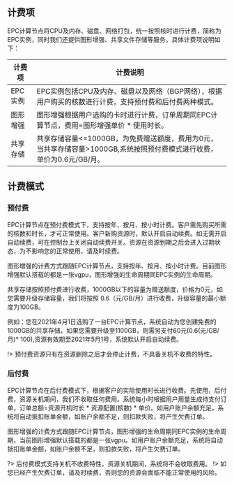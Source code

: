 ## 计费项
EPC计算节点将CPU及内存、磁盘、网络打包，统一按照核时进行计费，简称为EPC实例，同时我们还提供图形增强、共享文件存储等服务。具体计费项说明如下：

| 计费项 | 计费说明 |
| --- | --- |
| EPC实例 | EPC实例包括CPU及内存、磁盘以及网络（BGP网络），根据用户购买的核数进行计费，支持预付费和后付费两种模式。 |
| 图形增强 | 图形增强根据用户选购的卡时进行计费，订单周期同EPC计算节点，费用=图形增强单价 * 使用时长。 |
| 共享存储 | 共享存储容量<=1000GB，为免费赠送额度，费用为0元，当共享存储容量>1000GB,系统按照预付费模式进行收费，单价为0.6元/GB/月。 |


## 计费模式

### 预付费

EPC计算节点在预付费模式下，支持按年、按月、按小时计费。客户需先购买所需的核数和时长，才可正常使用。客户新购资源时，默认开启自动续费。如无需开启自动续费，可在控制台上关闭自动续费开关。资源在资源到期之后会进入过期状态，为不影响您的正常使用，请及时续费。

图形增强的计费方式跟随EPC计算节点，支持按年、按月、按小时计费。目前图形增强默认搭载的都是一张vgpu，图形增强的生命周期同EPC实例的生命周期。

共享存储按照预付费进行收费，1000GB以下的容量为赠送额度，价格为0元，如您需要升级存储容量，我们将按照 0.6（元/GB/月）进行收费，升级容量的最小额度为100GB。

例如：您在2021年4月1日选购了一台EPC计算节点，系统自动为您创建免费的1000GB的共享存储，如果您需要升级至1100GB，则需另支付60元(0.6(元/GB/月)* 100),资源有效期至2021年5月1号，系统默认开启自动续费。

!> 预付费资源只有在资源删除之后才会停止计费，不具备关机不收费的特性。

### 后付费
EPC计算节点在后付费模式下，根据客户的实际使用时长进行收费。先使用，后付费，资源关机期间，我们不收取任何费用。系统每小时根据用户用量生成待支付订单，订单总额=资源开机时长 * 资源配置(核数) * 单价。如用户账户余额充足，系统将自动抵扣账单金额，如账户余额不足，则扣款失败，将产生欠费订单。

图形增强的计费方式跟随EPC计算节点，图形增强的生命周期同EPC实例的生命周期，当前图形增强默认搭载的都是一张vgpu。如用户账户余额充足，系统将自动抵扣账单金额，如账户余额不足，则扣款失败，将产生欠费订单。

?> 后付费模式支持关机不收费特性，资源关机期间，系统将不会收取费用。
!> 如您已经产生欠费订单，请及时续费，否则您的资源会面临不能正常使用的风险。



